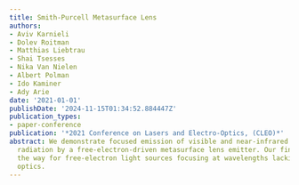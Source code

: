```yaml
---
title: Smith-Purcell Metasurface Lens
authors:
- Aviv Karnieli
- Dolev Roitman
- Matthias Liebtrau
- Shai Tsesses
- Nika Van Nielen
- Albert Polman
- Ido Kaminer
- Ady Arie
date: '2021-01-01'
publishDate: '2024-11-15T01:34:52.884447Z'
publication_types:
- paper-conference
publication: '*2021 Conference on Lasers and Electro-Optics, (CLEO)*'
abstract: We demonstrate focused emission of visible and near-infrared Smith-Purcell
  radiation by a free-electron-driven metasurface lens emitter. Our findings pave
  the way for free-electron light sources focusing at wavelengths lacking efficient
  optics.
---
```

